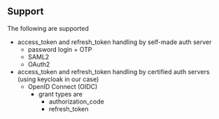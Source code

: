 ## Support

The following are supported
- access_token and refresh_token handling by self-made auth server
  - password login + OTP
  - SAML2
  - OAuth2
- access_token and refresh_token handling by certified auth servers (using keycloak in our case)
  - OpenID Connect (OIDC)
    - grant types are
      - authorization_code
      - refresh_token
